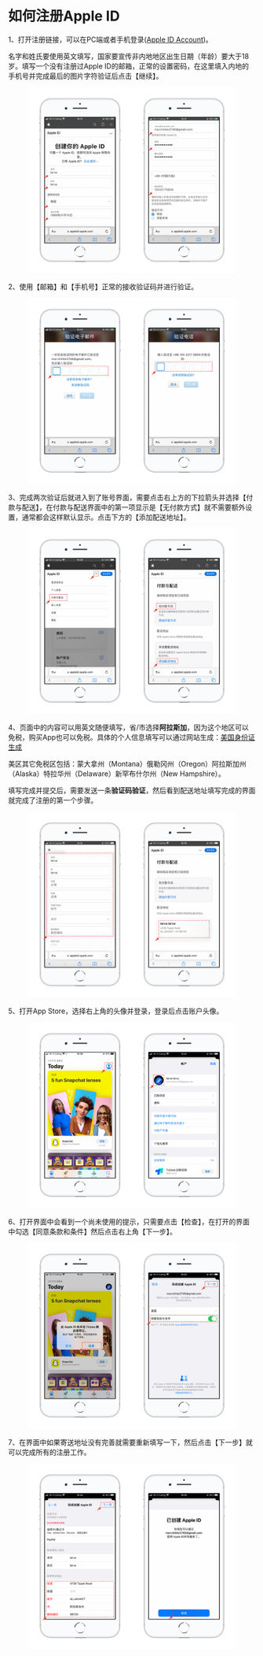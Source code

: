 # 如何注册Apple ID

1、打开注册链接，可以在PC端或者手机登录([Apple ID Account](https://link.zhihu.com/?target=https%3A//appleid.apple.com/account))。

名字和姓氏要使用英文填写，国家要宣传非内地地区出生日期（年龄）要大于18岁。填写一个没有注册过Apple ID的邮箱，正常的设置密码，在这里填入内地的手机号并完成最后的图片字符验证后点击【继续】。

<figure><img src="../../.gitbook/assets/1 (1) (2).png" alt=""><figcaption></figcaption></figure>

2、使用【邮箱】和【手机号】正常的接收验证码并进行验证。

<figure><img src="../../.gitbook/assets/2 (5).png" alt=""><figcaption></figcaption></figure>

3、完成两次验证后就进入到了账号界面，需要点击右上方的下拉箭头并选择【付款与配送】，在付款与配送界面中的第一项显示是【无付款方式】就不需要额外设置，通常都会这样默认显示。点击下方的【添加配送地址】。

<figure><img src="../../.gitbook/assets/3 (3).png" alt=""><figcaption></figcaption></figure>

4、页面中的内容可以用英文随便填写，省/市选择**阿拉斯加**，因为这个地区可以免税，购买App也可以免税。具体的个人信息填写可以通过网站生成：[美国身份证生成](https://link.zhihu.com/?target=https%3A//www.shenfendaquan.com/)

美区其它免税区包括：蒙大拿州（Montana）俄勒冈州（Oregon）阿拉斯加州（Alaska）特拉华州（Delaware）新罕布什尔州（New Hampshire）。

填写完成并提交后，需要发送一条**验证码验证**，然后看到配送地址填写完成的界面就完成了注册的第一个步骤。

<figure><img src="../../.gitbook/assets/4.png" alt=""><figcaption></figcaption></figure>

5、打开App Store，选择右上角的头像并登录，登录后点击账户头像。

<figure><img src="../../.gitbook/assets/4a2dd133557b126f2cf36c2099c00f8.png" alt=""><figcaption></figcaption></figure>

6、打开界面中会看到一个尚未使用的提示，只需要点击【检查】，在打开的界面中勾选【同意条款和条件】然后点击右上角【下一步】。

<figure><img src="../../.gitbook/assets/7.png" alt=""><figcaption></figcaption></figure>

7、在界面中如果寄送地址没有完善就需要重新填写一下，然后点击【下一步】就可以完成所有的注册工作。

<figure><img src="../../.gitbook/assets/8.png" alt=""><figcaption></figcaption></figure>
